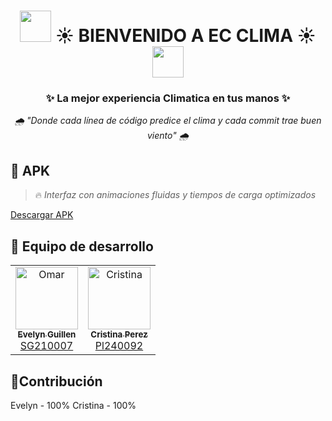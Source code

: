 <h1 align="center">
  <img src="https://media.giphy.com/media/v1.Y2lkPTc5MGI3NjExZGQ4ZTQ5OTRmZWZlN2NmMDA1NDViZTYxNjU2YjIwOTYzN2YwZDUwMyZjdD1n/f9k1tV7HyORcngKF8v/giphy.gif" width="50px"/> 
  ☀︎ BIENVENIDO A EC CLIMA ☀︎
  <img src="https://media.giphy.com/media/v1.Y2lkPTc5MGI3NjExZGQ4ZTQ5OTRmZWZlN2NmMDA1NDViZTYxNjU2YjIwOTYzN2YwZDUwMyZjdD1n/f9k1tV7HyORcngKF8v/giphy.gif" width="50px"/>
</h1>
<h3 align="center">✨ La mejor experiencia Climatica en tus manos ✨</h3>

<p align="center">
  <em> 🌧 "Donde cada línea de código predice el clima y cada commit trae buen viento" 🌧 </em>
</p>

## 📌 APK
> 🔥 *Interfaz con animaciones fluidas y tiempos de carga optimizados*
> 
[Descargar APK](https://github.com/SG210007/DSM_02L_D3/releases/download/v1.0.0-beta/app-debug.apk)

## 👥 Equipo de desarrollo

<table align="center">
  <tr>
    <td align="center">
      <a href="https://github.com/SG210007">
        <img src="https://github.com/SG210007.png" width="100px;" alt="Omar"/>
        <br/>
        <sub><b>Evelyn Guillen</b></sub><br/>
        <span>SG210007</span>
      </a>
    </td>
    <td align="center">
      <a href="https://github.com/Cristina-Lue">
        <img src="https://github.com/Cristina-Lue.png" width="100px;" alt="Cristina"/>
        <br/>
        <sub><b>Cristina Perez</b></sub><br/>
        <span>Pl240092</span>
      </a>
    </td>
  </tr>
</table>

## 🤝Contribución
Evelyn - 100%
Cristina - 100%






